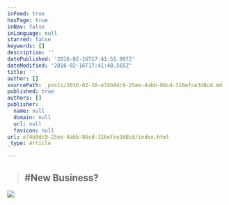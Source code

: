 ```yaml
---
inFeed: true
hasPage: true
inNav: false
inLanguage: null
starred: false
keywords: []
description: ''
datePublished: '2016-02-16T17:41:51.997Z'
dateModified: '2016-02-16T17:41:48.565Z'
title: ''
author: []
sourcePath: _posts/2016-02-16-e74b9dc9-25ee-4abb-86cd-316efce3d8cd.md
published: true
authors: []
publisher:
  name: null
  domain: null
  url: null
  favicon: null
url: e74b9dc9-25ee-4abb-86cd-316efce3d8cd/index.html
_type: Article

---
```

> ## \#New Business?

![](https://the-grid-user-content.s3-us-west-2.amazonaws.com/987982d3-d0ef-462a-b642-75ec1396671e.png)